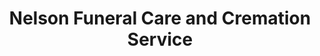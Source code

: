 ---
title: "Nelson Funeral Care and Cremation Service"
url: /cloquet/nelson-funeral-care-and-cremation-service/
shop: Bestattungen
---